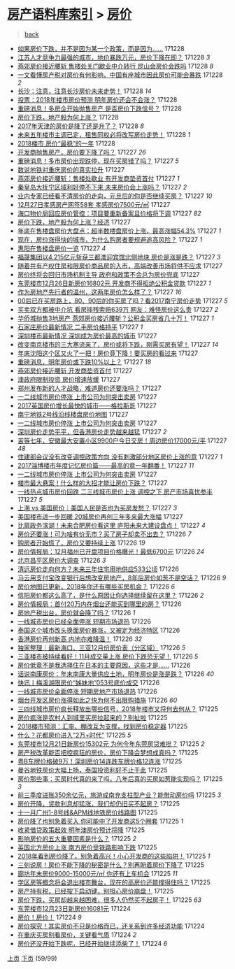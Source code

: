 [房产语料库索引](../../README.md)  > [房价](房价.md)
====
> [back](../README.md)

- [如果房价下跌，并不是因为某一个政策，而是因为……](http://jkwz.applinzi.com/ittc/7052085786231440400.html#%E5%A6%82%E6%9E%9C%E6%88%BF%E4%BB%B7%E4%B8%8B%E8%B7%8C%EF%BC%8C%E5%B9%B6%E4%B8%8D%E6%98%AF%E5%9B%A0%E4%B8%BA%E6%9F%90%E4%B8%80%E4%B8%AA%E6%94%BF%E7%AD%96%EF%BC%8C%E8%80%8C%E6%98%AF%E5%9B%A0%E4%B8%BA%E2%80%A6%E2%80%A6) 171228  
- [江苏人才竞争力最强的城市，地价暴跌万元，房价下降在即？](http://jkwz.applinzi.com/ittc/7052084973169804304.html#%E6%B1%9F%E8%8B%8F%E4%BA%BA%E6%89%8D%E7%AB%9E%E4%BA%89%E5%8A%9B%E6%9C%80%E5%BC%BA%E7%9A%84%E5%9F%8E%E5%B8%82%EF%BC%8C%E5%9C%B0%E4%BB%B7%E6%9A%B4%E8%B7%8C%E4%B8%87%E5%85%83%EF%BC%8C%E6%88%BF%E4%BB%B7%E4%B8%8B%E9%99%8D%E5%9C%A8%E5%8D%B3%EF%BC%9F) 171228 *3* 
- [燕郊房价接近腰斩 售楼处关门歇业中介转行 昆山会房价会跌吗](http://jkwz.applinzi.com/ittc/7052083874337653776.html#%E7%87%95%E9%83%8A%E6%88%BF%E4%BB%B7%E6%8E%A5%E8%BF%91%E8%85%B0%E6%96%A9+%E5%94%AE%E6%A5%BC%E5%A4%84%E5%85%B3%E9%97%A8%E6%AD%87%E4%B8%9A%E4%B8%AD%E4%BB%8B%E8%BD%AC%E8%A1%8C+%E6%98%86%E5%B1%B1%E4%BC%9A%E6%88%BF%E4%BB%B7%E4%BC%9A%E8%B7%8C%E5%90%97) 171228 *8* 
- [一文看懂房产税对房价有何影响，中国有座城市因此房价可能会暴跌](http://jkwz.applinzi.com/ittc/7052083776870417424.html#%E4%B8%80%E6%96%87%E7%9C%8B%E6%87%82%E6%88%BF%E4%BA%A7%E7%A8%8E%E5%AF%B9%E6%88%BF%E4%BB%B7%E6%9C%89%E4%BD%95%E5%BD%B1%E5%93%8D%EF%BC%8C%E4%B8%AD%E5%9B%BD%E6%9C%89%E5%BA%A7%E5%9F%8E%E5%B8%82%E5%9B%A0%E6%AD%A4%E6%88%BF%E4%BB%B7%E5%8F%AF%E8%83%BD%E4%BC%9A%E6%9A%B4%E8%B7%8C) 171228 *2* 
- [长沙：注意，注意长沙房价未来走势！](http://jkwz.applinzi.com/ittc/7052078659622405136.html#%E9%95%BF%E6%B2%99%EF%BC%9A%E6%B3%A8%E6%84%8F%EF%BC%8C%E6%B3%A8%E6%84%8F%E9%95%BF%E6%B2%99%E6%88%BF%E4%BB%B7%E6%9C%AA%E6%9D%A5%E8%B5%B0%E5%8A%BF%EF%BC%81) 171228 *14* 
- [投票：2018年楼市房价预测 明年房价还会不会涨？](http://jkwz.applinzi.com/ittc/7052077717044872208.html#%E6%8A%95%E7%A5%A8%EF%BC%9A2018%E5%B9%B4%E6%A5%BC%E5%B8%82%E6%88%BF%E4%BB%B7%E9%A2%84%E6%B5%8B+%E6%98%8E%E5%B9%B4%E6%88%BF%E4%BB%B7%E8%BF%98%E4%BC%9A%E4%B8%8D%E4%BC%9A%E6%B6%A8%EF%BC%9F) 171228  
- [重磅消息！多房企开始抛售房产 是否房价下跌信号？](http://jkwz.applinzi.com/ittc/7052068057394971665.html#%E9%87%8D%E7%A3%85%E6%B6%88%E6%81%AF%EF%BC%81%E5%A4%9A%E6%88%BF%E4%BC%81%E5%BC%80%E5%A7%8B%E6%8A%9B%E5%94%AE%E6%88%BF%E4%BA%A7+%E6%98%AF%E5%90%A6%E6%88%BF%E4%BB%B7%E4%B8%8B%E8%B7%8C%E4%BF%A1%E5%8F%B7%EF%BC%9F) 171228  
- [房价下跌，地产股为何上涨？](http://jkwz.applinzi.com/ittc/7052063182615479313.html#%E6%88%BF%E4%BB%B7%E4%B8%8B%E8%B7%8C%EF%BC%8C%E5%9C%B0%E4%BA%A7%E8%82%A1%E4%B8%BA%E4%BD%95%E4%B8%8A%E6%B6%A8%EF%BC%9F) 171228  
- [2017年天津的房价是降了还是升了？](http://jkwz.applinzi.com/ittc/7052047311230731280.html#2017%E5%B9%B4%E5%A4%A9%E6%B4%A5%E7%9A%84%E6%88%BF%E4%BB%B7%E6%98%AF%E9%99%8D%E4%BA%86%E8%BF%98%E6%98%AF%E5%8D%87%E4%BA%86%EF%BC%9F) 171228 *8* 
- [未来五年楼市主调已定，租售同权必将改写房价走势！](http://jkwz.applinzi.com/ittc/7052033782935192592.html#%E6%9C%AA%E6%9D%A5%E4%BA%94%E5%B9%B4%E6%A5%BC%E5%B8%82%E4%B8%BB%E8%B0%83%E5%B7%B2%E5%AE%9A%EF%BC%8C%E7%A7%9F%E5%94%AE%E5%90%8C%E6%9D%83%E5%BF%85%E5%B0%86%E6%94%B9%E5%86%99%E6%88%BF%E4%BB%B7%E8%B5%B0%E5%8A%BF%EF%BC%81) 171228 *1* 
- [2018楼市 房价“最稳”的一年](http://jkwz.applinzi.com/ittc/7052031864200496145.html#2018%E6%A5%BC%E5%B8%82+%E6%88%BF%E4%BB%B7%E2%80%9C%E6%9C%80%E7%A8%B3%E2%80%9D%E7%9A%84%E4%B8%80%E5%B9%B4) 171228  
- [开发商抛售房产，房价要下降了吗？](http://jkwz.applinzi.com/ittc/7051853239987733520.html#%E5%BC%80%E5%8F%91%E5%95%86%E6%8A%9B%E5%94%AE%E6%88%BF%E4%BA%A7%EF%BC%8C%E6%88%BF%E4%BB%B7%E8%A6%81%E4%B8%8B%E9%99%8D%E4%BA%86%E5%90%97%EF%BC%9F) 171227 *26* 
- [重磅消息！多市房价出现跌停，现在买房错了吗？](http://jkwz.applinzi.com/ittc/7051841484490277905.html#%E9%87%8D%E7%A3%85%E6%B6%88%E6%81%AF%EF%BC%81%E5%A4%9A%E5%B8%82%E6%88%BF%E4%BB%B7%E5%87%BA%E7%8E%B0%E8%B7%8C%E5%81%9C%EF%BC%8C%E7%8E%B0%E5%9C%A8%E4%B9%B0%E6%88%BF%E9%94%99%E4%BA%86%E5%90%97%EF%BC%9F) 171227 *5* 
- [数说地铁对重庆房价的真实拉升](http://jkwz.applinzi.com/ittc/7051823995593163793.html#%E6%95%B0%E8%AF%B4%E5%9C%B0%E9%93%81%E5%AF%B9%E9%87%8D%E5%BA%86%E6%88%BF%E4%BB%B7%E7%9A%84%E7%9C%9F%E5%AE%9E%E6%8B%89%E5%8D%87) 171227  
- [燕郊房价接近腰斩：售楼处歇业 有开发商垫资首付](http://jkwz.applinzi.com/ittc/7051823747185509393.html#%E7%87%95%E9%83%8A%E6%88%BF%E4%BB%B7%E6%8E%A5%E8%BF%91%E8%85%B0%E6%96%A9%EF%BC%9A%E5%94%AE%E6%A5%BC%E5%A4%84%E6%AD%87%E4%B8%9A+%E6%9C%89%E5%BC%80%E5%8F%91%E5%95%86%E5%9E%AB%E8%B5%84%E9%A6%96%E4%BB%98) 171227 *1* 
- [秦皇岛大抚宁区域利好停不下来 未来房价会上涨吗？](http://jkwz.applinzi.com/ittc/7051818117095752721.html#%E7%A7%A6%E7%9A%87%E5%B2%9B%E5%A4%A7%E6%8A%9A%E5%AE%81%E5%8C%BA%E5%9F%9F%E5%88%A9%E5%A5%BD%E5%81%9C%E4%B8%8D%E4%B8%8B%E6%9D%A5+%E6%9C%AA%E6%9D%A5%E6%88%BF%E4%BB%B7%E4%BC%9A%E4%B8%8A%E6%B6%A8%E5%90%97%EF%BC%9F) 171227 *2* 
- [业内专家已经看不清房价的走向，元旦后的你是否继续买房？](http://jkwz.applinzi.com/ittc/7051816670652269585.html#%E4%B8%9A%E5%86%85%E4%B8%93%E5%AE%B6%E5%B7%B2%E7%BB%8F%E7%9C%8B%E4%B8%8D%E6%B8%85%E6%88%BF%E4%BB%B7%E7%9A%84%E8%B5%B0%E5%90%91%EF%BC%8C%E5%85%83%E6%97%A6%E5%90%8E%E7%9A%84%E4%BD%A0%E6%98%AF%E5%90%A6%E7%BB%A7%E7%BB%AD%E4%B9%B0%E6%88%BF%EF%BC%9F) 171227 *10* 
- [12月27日孝感房产网签58套 孝感房价7500元/㎡](http://jkwz.applinzi.com/ittc/7051812600566776849.html#12%E6%9C%8827%E6%97%A5%E5%AD%9D%E6%84%9F%E6%88%BF%E4%BA%A7%E7%BD%91%E7%AD%BE58%E5%A5%97+%E5%AD%9D%E6%84%9F%E6%88%BF%E4%BB%B77500%E5%85%83%2F%E3%8E%A1) 171227  
- [海口物价局回应房价管控：项目要重新备案且价格将下调](http://jkwz.applinzi.com/ittc/7051806024007156752.html#%E6%B5%B7%E5%8F%A3%E7%89%A9%E4%BB%B7%E5%B1%80%E5%9B%9E%E5%BA%94%E6%88%BF%E4%BB%B7%E7%AE%A1%E6%8E%A7%EF%BC%9A%E9%A1%B9%E7%9B%AE%E8%A6%81%E9%87%8D%E6%96%B0%E5%A4%87%E6%A1%88%E4%B8%94%E4%BB%B7%E6%A0%BC%E5%B0%86%E4%B8%8B%E8%B0%83) 171227 *82* 
- [房价下跌，地产股为何上涨？经济](http://jkwz.applinzi.com/ittc/7051800010985833488.html#%E6%88%BF%E4%BB%B7%E4%B8%8B%E8%B7%8C%EF%BC%8C%E5%9C%B0%E4%BA%A7%E8%82%A1%E4%B8%BA%E4%BD%95%E4%B8%8A%E6%B6%A8%EF%BC%9F%E7%BB%8F%E6%B5%8E) 171227  
- [年底在售楼盘房价大盘点：超半数楼盘房价上涨，最高涨幅54.3%](http://jkwz.applinzi.com/ittc/7051795583554044944.html#%E5%B9%B4%E5%BA%95%E5%9C%A8%E5%94%AE%E6%A5%BC%E7%9B%98%E6%88%BF%E4%BB%B7%E5%A4%A7%E7%9B%98%E7%82%B9%EF%BC%9A%E8%B6%85%E5%8D%8A%E6%95%B0%E6%A5%BC%E7%9B%98%E6%88%BF%E4%BB%B7%E4%B8%8A%E6%B6%A8%EF%BC%8C%E6%9C%80%E9%AB%98%E6%B6%A8%E5%B9%8554.3%25) 171227 *1* 
- [现在，房价涨得快的城市，为什么购房者要规避追高风险？](http://jkwz.applinzi.com/ittc/7051791221310096401.html#%E7%8E%B0%E5%9C%A8%EF%BC%8C%E6%88%BF%E4%BB%B7%E6%B6%A8%E5%BE%97%E5%BF%AB%E7%9A%84%E5%9F%8E%E5%B8%82%EF%BC%8C%E4%B8%BA%E4%BB%80%E4%B9%88%E8%B4%AD%E6%88%BF%E8%80%85%E8%A6%81%E8%A7%84%E9%81%BF%E8%BF%BD%E9%AB%98%E9%A3%8E%E9%99%A9%EF%BC%9F) 171227 *1* 
- [惠阳在售楼盘房价一览](http://jkwz.applinzi.com/ittc/7051787048573207569.html#%E6%83%A0%E9%98%B3%E5%9C%A8%E5%94%AE%E6%A5%BC%E7%9B%98%E6%88%BF%E4%BB%B7%E4%B8%80%E8%A7%88) 171227 *4* 
- [福晟集团以4.215亿元斩获三都澳迎宾馆北侧地块 房价是涨是跌？](http://jkwz.applinzi.com/ittc/7051786788740269073.html#%E7%A6%8F%E6%99%9F%E9%9B%86%E5%9B%A2%E4%BB%A54.215%E4%BA%BF%E5%85%83%E6%96%A9%E8%8E%B7%E4%B8%89%E9%83%BD%E6%BE%B3%E8%BF%8E%E5%AE%BE%E9%A6%86%E5%8C%97%E4%BE%A7%E5%9C%B0%E5%9D%97+%E6%88%BF%E4%BB%B7%E6%98%AF%E6%B6%A8%E6%98%AF%E8%B7%8C%EF%BC%9F) 171227 *3* 
- [随着共有产权住房和限房价商品房的入市，高端改善市场将供不应求](http://jkwz.applinzi.com/ittc/7051782159147205648.html#%E9%9A%8F%E7%9D%80%E5%85%B1%E6%9C%89%E4%BA%A7%E6%9D%83%E4%BD%8F%E6%88%BF%E5%92%8C%E9%99%90%E6%88%BF%E4%BB%B7%E5%95%86%E5%93%81%E6%88%BF%E7%9A%84%E5%85%A5%E5%B8%82%EF%BC%8C%E9%AB%98%E7%AB%AF%E6%94%B9%E5%96%84%E5%B8%82%E5%9C%BA%E5%B0%86%E4%BE%9B%E4%B8%8D%E5%BA%94%E6%B1%82) 171227  
- [房价终将会回归市场机制主导 政府和政策不会总为房价兜底](http://jkwz.applinzi.com/ittc/7051774867530056720.html#%E6%88%BF%E4%BB%B7%E7%BB%88%E5%B0%86%E4%BC%9A%E5%9B%9E%E5%BD%92%E5%B8%82%E5%9C%BA%E6%9C%BA%E5%88%B6%E4%B8%BB%E5%AF%BC+%E6%94%BF%E5%BA%9C%E5%92%8C%E6%94%BF%E7%AD%96%E4%B8%8D%E4%BC%9A%E6%80%BB%E4%B8%BA%E6%88%BF%E4%BB%B7%E5%85%9C%E5%BA%95) 171227  
- [东莞楼市12月26日新房价16802元 开发商不得拒绝公积金贷款](http://jkwz.applinzi.com/ittc/7051768525222315024.html#%E4%B8%9C%E8%8E%9E%E6%A5%BC%E5%B8%8212%E6%9C%8826%E6%97%A5%E6%96%B0%E6%88%BF%E4%BB%B716802%E5%85%83+%E5%BC%80%E5%8F%91%E5%95%86%E4%B8%8D%E5%BE%97%E6%8B%92%E7%BB%9D%E5%85%AC%E7%A7%AF%E9%87%91%E8%B4%B7%E6%AC%BE) 171227 *1* 
- [作为房地产先行者的温州，这两年房价怎么样了？](http://jkwz.applinzi.com/ittc/7051765194278044688.html#%E4%BD%9C%E4%B8%BA%E6%88%BF%E5%9C%B0%E4%BA%A7%E5%85%88%E8%A1%8C%E8%80%85%E7%9A%84%E6%B8%A9%E5%B7%9E%EF%BC%8C%E8%BF%99%E4%B8%A4%E5%B9%B4%E6%88%BF%E4%BB%B7%E6%80%8E%E4%B9%88%E6%A0%B7%E4%BA%86%EF%BC%9F) 171227 *16* 
- [00后已在买房路上，80、90后的你买房了吗？看2017南宁房价走势](http://jkwz.applinzi.com/ittc/7051755566710391824.html#00%E5%90%8E%E5%B7%B2%E5%9C%A8%E4%B9%B0%E6%88%BF%E8%B7%AF%E4%B8%8A%EF%BC%8C80%E3%80%8190%E5%90%8E%E7%9A%84%E4%BD%A0%E4%B9%B0%E6%88%BF%E4%BA%86%E5%90%97%EF%BC%9F%E7%9C%8B2017%E5%8D%97%E5%AE%81%E6%88%BF%E4%BB%B7%E8%B5%B0%E5%8A%BF) 171227 *5* 
- [买卖双方都被中介坑 看房摔残索赔639万 网友：难怪房价这么贵](http://jkwz.applinzi.com/ittc/7051745690063995921.html#%E4%B9%B0%E5%8D%96%E5%8F%8C%E6%96%B9%E9%83%BD%E8%A2%AB%E4%B8%AD%E4%BB%8B%E5%9D%91+%E7%9C%8B%E6%88%BF%E6%91%94%E6%AE%8B%E7%B4%A2%E8%B5%94639%E4%B8%87+%E7%BD%91%E5%8F%8B%EF%BC%9A%E9%9A%BE%E6%80%AA%E6%88%BF%E4%BB%B7%E8%BF%99%E4%B9%88%E8%B4%B5) 171227 *2* 
- [华侨城抛售3地房产 燕郊房价接近腰斩？公积金买房省几十万！](http://jkwz.applinzi.com/ittc/7051740705863500817.html#%E5%8D%8E%E4%BE%A8%E5%9F%8E%E6%8A%9B%E5%94%AE3%E5%9C%B0%E6%88%BF%E4%BA%A7+%E7%87%95%E9%83%8A%E6%88%BF%E4%BB%B7%E6%8E%A5%E8%BF%91%E8%85%B0%E6%96%A9%EF%BC%9F%E5%85%AC%E7%A7%AF%E9%87%91%E4%B9%B0%E6%88%BF%E7%9C%81%E5%87%A0%E5%8D%81%E4%B8%87%EF%BC%81) 171227 *1* 
- [石家庄房价最新情况 二手房价格持平](http://jkwz.applinzi.com/ittc/7051725572546233361.html#%E7%9F%B3%E5%AE%B6%E5%BA%84%E6%88%BF%E4%BB%B7%E6%9C%80%E6%96%B0%E6%83%85%E5%86%B5+%E4%BA%8C%E6%89%8B%E6%88%BF%E4%BB%B7%E6%A0%BC%E6%8C%81%E5%B9%B3) 171227 *1* 
- [深圳楼市最新情况 深圳成为房价最高的城市](http://jkwz.applinzi.com/ittc/7051725571908699152.html#%E6%B7%B1%E5%9C%B3%E6%A5%BC%E5%B8%82%E6%9C%80%E6%96%B0%E6%83%85%E5%86%B5+%E6%B7%B1%E5%9C%B3%E6%88%90%E4%B8%BA%E6%88%BF%E4%BB%B7%E6%9C%80%E9%AB%98%E7%9A%84%E5%9F%8E%E5%B8%82) 171227  
- [改变南京楼市的三大寒流来了，房价或将下跌，刚需买房有望！](http://jkwz.applinzi.com/ittc/7051722952884618256.html#%E6%94%B9%E5%8F%98%E5%8D%97%E4%BA%AC%E6%A5%BC%E5%B8%82%E7%9A%84%E4%B8%89%E5%A4%A7%E5%AF%92%E6%B5%81%E6%9D%A5%E4%BA%86%EF%BC%8C%E6%88%BF%E4%BB%B7%E6%88%96%E5%B0%86%E4%B8%8B%E8%B7%8C%EF%BC%8C%E5%88%9A%E9%9C%80%E4%B9%B0%E6%88%BF%E6%9C%89%E6%9C%9B%EF%BC%81) 171227 *14* 
- [年底沈阳这个区又火了一把！房价竟下降！要买房的看过来](http://jkwz.applinzi.com/ittc/7051720911885960209.html#%E5%B9%B4%E5%BA%95%E6%B2%88%E9%98%B3%E8%BF%99%E4%B8%AA%E5%8C%BA%E5%8F%88%E7%81%AB%E4%BA%86%E4%B8%80%E6%8A%8A%EF%BC%81%E6%88%BF%E4%BB%B7%E7%AB%9F%E4%B8%8B%E9%99%8D%EF%BC%81%E8%A6%81%E4%B9%B0%E6%88%BF%E7%9A%84%E7%9C%8B%E8%BF%87%E6%9D%A5) 171227  
- [重磅消息，明年房价或下跌10%以上？](http://jkwz.applinzi.com/ittc/7051717716648395793.html#%E9%87%8D%E7%A3%85%E6%B6%88%E6%81%AF%EF%BC%8C%E6%98%8E%E5%B9%B4%E6%88%BF%E4%BB%B7%E6%88%96%E4%B8%8B%E8%B7%8C10%25%E4%BB%A5%E4%B8%8A%EF%BC%9F) 171227 *18* 
- [燕郊房价接近腰斩 开发商垫资首付](http://jkwz.applinzi.com/ittc/7051704054273541136.html#%E7%87%95%E9%83%8A%E6%88%BF%E4%BB%B7%E6%8E%A5%E8%BF%91%E8%85%B0%E6%96%A9+%E5%BC%80%E5%8F%91%E5%95%86%E5%9E%AB%E8%B5%84%E9%A6%96%E4%BB%98) 171227  
- [澳政府限制投资 房价增速放缓](http://jkwz.applinzi.com/ittc/7051695716185932816.html#%E6%BE%B3%E6%94%BF%E5%BA%9C%E9%99%90%E5%88%B6%E6%8A%95%E8%B5%84+%E6%88%BF%E4%BB%B7%E5%A2%9E%E9%80%9F%E6%94%BE%E7%BC%93) 171227  
- [郑州发布新的人才战略，难道房价还要涨吗？](http://jkwz.applinzi.com/ittc/7051691357926589456.html#%E9%83%91%E5%B7%9E%E5%8F%91%E5%B8%83%E6%96%B0%E7%9A%84%E4%BA%BA%E6%89%8D%E6%88%98%E7%95%A5%EF%BC%8C%E9%9A%BE%E9%81%93%E6%88%BF%E4%BB%B7%E8%BF%98%E8%A6%81%E6%B6%A8%E5%90%97%EF%BC%9F) 171227  
- [一二线城市房价停涨 上市公司为何突击卖房](http://jkwz.applinzi.com/ittc/7051694287819899920.html#%E4%B8%80%E4%BA%8C%E7%BA%BF%E5%9F%8E%E5%B8%82%E6%88%BF%E4%BB%B7%E5%81%9C%E6%B6%A8+%E4%B8%8A%E5%B8%82%E5%85%AC%E5%8F%B8%E4%B8%BA%E4%BD%95%E7%AA%81%E5%87%BB%E5%8D%96%E6%88%BF) 171227  
- [2017英国房价增长最快的城市——格拉斯哥](http://jkwz.applinzi.com/ittc/7049849954137277457.html#2017%E8%8B%B1%E5%9B%BD%E6%88%BF%E4%BB%B7%E5%A2%9E%E9%95%BF%E6%9C%80%E5%BF%AB%E7%9A%84%E5%9F%8E%E5%B8%82%E2%80%94%E2%80%94%E6%A0%BC%E6%8B%89%E6%96%AF%E5%93%A5) 171227  
- [南宁地铁2号线沿线楼盘房价地图](http://jkwz.applinzi.com/ittc/7051688538444137489.html#%E5%8D%97%E5%AE%81%E5%9C%B0%E9%93%812%E5%8F%B7%E7%BA%BF%E6%B2%BF%E7%BA%BF%E6%A5%BC%E7%9B%98%E6%88%BF%E4%BB%B7%E5%9C%B0%E5%9B%BE) 171227  
- [一二线城市房价停涨 上市公司为何突击卖房](http://jkwz.applinzi.com/ittc/7051687100884206608.html#%E4%B8%80%E4%BA%8C%E7%BA%BF%E5%9F%8E%E5%B8%82%E6%88%BF%E4%BB%B7%E5%81%9C%E6%B6%A8+%E4%B8%8A%E5%B8%82%E5%85%AC%E5%8F%B8%E4%B8%BA%E4%BD%95%E7%AA%81%E5%87%BB%E5%8D%96%E6%88%BF) 171227  
- [深圳房价走势平平，但香港房价走势越来越猛](http://jkwz.applinzi.com/ittc/7051683777464501265.html#%E6%B7%B1%E5%9C%B3%E6%88%BF%E4%BB%B7%E8%B5%B0%E5%8A%BF%E5%B9%B3%E5%B9%B3%EF%BC%8C%E4%BD%86%E9%A6%99%E6%B8%AF%E6%88%BF%E4%BB%B7%E8%B5%B0%E5%8A%BF%E8%B6%8A%E6%9D%A5%E8%B6%8A%E7%8C%9B) 171227 *2* 
- [苦等七年，安徽最大安置小区9900户今日交房！周边房价17000元/平](http://jkwz.applinzi.com/ittc/7051679584615924752.html#%E8%8B%A6%E7%AD%89%E4%B8%83%E5%B9%B4%EF%BC%8C%E5%AE%89%E5%BE%BD%E6%9C%80%E5%A4%A7%E5%AE%89%E7%BD%AE%E5%B0%8F%E5%8C%BA9900%E6%88%B7%E4%BB%8A%E6%97%A5%E4%BA%A4%E6%88%BF%EF%BC%81%E5%91%A8%E8%BE%B9%E6%88%BF%E4%BB%B717000%E5%85%83%2F%E5%B9%B3) 171227 *48* 
- [住建部会议没有改变调控政策方向 没有刺激部分地区房价上涨的意](http://jkwz.applinzi.com/ittc/7051677379880027152.html#%E4%BD%8F%E5%BB%BA%E9%83%A8%E4%BC%9A%E8%AE%AE%E6%B2%A1%E6%9C%89%E6%94%B9%E5%8F%98%E8%B0%83%E6%8E%A7%E6%94%BF%E7%AD%96%E6%96%B9%E5%90%91+%E6%B2%A1%E6%9C%89%E5%88%BA%E6%BF%80%E9%83%A8%E5%88%86%E5%9C%B0%E5%8C%BA%E6%88%BF%E4%BB%B7%E4%B8%8A%E6%B6%A8%E7%9A%84%E6%84%8F) 171227 *1* 
- [2017淄博楼市年度记忆房价篇——最高的竟一年翻番！](http://jkwz.applinzi.com/ittc/7051431326643651600.html#2017%E6%B7%84%E5%8D%9A%E6%A5%BC%E5%B8%82%E5%B9%B4%E5%BA%A6%E8%AE%B0%E5%BF%86%E6%88%BF%E4%BB%B7%E7%AF%87%E2%80%94%E2%80%94%E6%9C%80%E9%AB%98%E7%9A%84%E7%AB%9F%E4%B8%80%E5%B9%B4%E7%BF%BB%E7%95%AA%EF%BC%81) 171227 *11* 
- [一二线城市房价停涨 上市公司为何突击卖房](http://jkwz.applinzi.com/ittc/7051664157072426000.html#%E4%B8%80%E4%BA%8C%E7%BA%BF%E5%9F%8E%E5%B8%82%E6%88%BF%E4%BB%B7%E5%81%9C%E6%B6%A8+%E4%B8%8A%E5%B8%82%E5%85%AC%E5%8F%B8%E4%B8%BA%E4%BD%95%E7%AA%81%E5%87%BB%E5%8D%96%E6%88%BF) 171227  
- [楼市最大悬案！什么样的大招才能让房价下跌？](http://jkwz.applinzi.com/ittc/7051657618488034321.html#%E6%A5%BC%E5%B8%82%E6%9C%80%E5%A4%A7%E6%82%AC%E6%A1%88%EF%BC%81%E4%BB%80%E4%B9%88%E6%A0%B7%E7%9A%84%E5%A4%A7%E6%8B%9B%E6%89%8D%E8%83%BD%E8%AE%A9%E6%88%BF%E4%BB%B7%E4%B8%8B%E8%B7%8C%EF%BC%9F) 171227  
- [一线热点城市房价回跌 二三线城市房价上涨 调控之下 房产市场喜忧参半](http://jkwz.applinzi.com/ittc/7051569790861181969.html#%E4%B8%80%E7%BA%BF%E7%83%AD%E7%82%B9%E5%9F%8E%E5%B8%82%E6%88%BF%E4%BB%B7%E5%9B%9E%E8%B7%8C+%E4%BA%8C%E4%B8%89%E7%BA%BF%E5%9F%8E%E5%B8%82%E6%88%BF%E4%BB%B7%E4%B8%8A%E6%B6%A8+%E8%B0%83%E6%8E%A7%E4%B9%8B%E4%B8%8B+%E6%88%BF%E4%BA%A7%E5%B8%82%E5%9C%BA%E5%96%9C%E5%BF%A7%E5%8F%82%E5%8D%8A) 171227 *5* 
- [上海 vs 美国房价｜美国人民是否也为买房发愁？](http://jkwz.applinzi.com/ittc/7051569615333753873.html#%E4%B8%8A%E6%B5%B7+vs+%E7%BE%8E%E5%9B%BD%E6%88%BF%E4%BB%B7%EF%BD%9C%E7%BE%8E%E5%9B%BD%E4%BA%BA%E6%B0%91%E6%98%AF%E5%90%A6%E4%B9%9F%E4%B8%BA%E4%B9%B0%E6%88%BF%E5%8F%91%E6%84%81%EF%BC%9F) 171227 *3* 
- [美国楼市进一步回暖 20城房价再创三年多来最大涨幅](http://jkwz.applinzi.com/ittc/7051547856240903184.html#%E7%BE%8E%E5%9B%BD%E6%A5%BC%E5%B8%82%E8%BF%9B%E4%B8%80%E6%AD%A5%E5%9B%9E%E6%9A%96+20%E5%9F%8E%E6%88%BF%E4%BB%B7%E5%86%8D%E5%88%9B%E4%B8%89%E5%B9%B4%E5%A4%9A%E6%9D%A5%E6%9C%80%E5%A4%A7%E6%B6%A8%E5%B9%85) 171227  
- [比肩政务滨湖！未来合肥房价看这里 庐阳未来大建设盘点！](http://jkwz.applinzi.com/ittc/7051539172643308561.html#%E6%AF%94%E8%82%A9%E6%94%BF%E5%8A%A1%E6%BB%A8%E6%B9%96%EF%BC%81%E6%9C%AA%E6%9D%A5%E5%90%88%E8%82%A5%E6%88%BF%E4%BB%B7%E7%9C%8B%E8%BF%99%E9%87%8C+%E5%BA%90%E9%98%B3%E6%9C%AA%E6%9D%A5%E5%A4%A7%E5%BB%BA%E8%AE%BE%E7%9B%98%E7%82%B9%EF%BC%81) 171227 *4* 
- [房价还要涨！可为啥有价无市？买了房子却卖不出去？](http://jkwz.applinzi.com/ittc/7051515885963969553.html#%E6%88%BF%E4%BB%B7%E8%BF%98%E8%A6%81%E6%B6%A8%EF%BC%81%E5%8F%AF%E4%B8%BA%E5%95%A5%E6%9C%89%E4%BB%B7%E6%97%A0%E5%B8%82%EF%BC%9F%E4%B9%B0%E4%BA%86%E6%88%BF%E5%AD%90%E5%8D%B4%E5%8D%96%E4%B8%8D%E5%87%BA%E5%8E%BB%EF%BC%9F) 171226 *7* 
- [购房者开始慌了，房价又要持续上涨](http://jkwz.applinzi.com/ittc/7051487541696398353.html#%E8%B4%AD%E6%88%BF%E8%80%85%E5%BC%80%E5%A7%8B%E6%85%8C%E4%BA%86%EF%BC%8C%E6%88%BF%E4%BB%B7%E5%8F%88%E8%A6%81%E6%8C%81%E7%BB%AD%E4%B8%8A%E6%B6%A8) 171226 *19* 
- [房价情报局：12月福州已开盘项目价格曝光！最低6700元](http://jkwz.applinzi.com/ittc/7051476626754241553.html#%E6%88%BF%E4%BB%B7%E6%83%85%E6%8A%A5%E5%B1%80%EF%BC%9A12%E6%9C%88%E7%A6%8F%E5%B7%9E%E5%B7%B2%E5%BC%80%E7%9B%98%E9%A1%B9%E7%9B%AE%E4%BB%B7%E6%A0%BC%E6%9B%9D%E5%85%89%EF%BC%81%E6%9C%80%E4%BD%8E6700%E5%85%83) 171226 *24* 
- [北京昌平区房价大调查](http://jkwz.applinzi.com/ittc/7051472347498808337.html#%E5%8C%97%E4%BA%AC%E6%98%8C%E5%B9%B3%E5%8C%BA%E6%88%BF%E4%BB%B7%E5%A4%A7%E8%B0%83%E6%9F%A5) 171226 *3* 
- [清远房价走向何方？未来三年住宅用地供应533公顷](http://jkwz.applinzi.com/ittc/7051466431248466961.html#%E6%B8%85%E8%BF%9C%E6%88%BF%E4%BB%B7%E8%B5%B0%E5%90%91%E4%BD%95%E6%96%B9%EF%BC%9F%E6%9C%AA%E6%9D%A5%E4%B8%89%E5%B9%B4%E4%BD%8F%E5%AE%85%E7%94%A8%E5%9C%B0%E4%BE%9B%E5%BA%94533%E5%85%AC%E9%A1%B7) 171226  
- [马云用支付宝改变银行后想改变房地产，8年后房价如葱不是空话？](http://jkwz.applinzi.com/ittc/7051450575927903249.html#%E9%A9%AC%E4%BA%91%E7%94%A8%E6%94%AF%E4%BB%98%E5%AE%9D%E6%94%B9%E5%8F%98%E9%93%B6%E8%A1%8C%E5%90%8E%E6%83%B3%E6%94%B9%E5%8F%98%E6%88%BF%E5%9C%B0%E4%BA%A7%EF%BC%8C8%E5%B9%B4%E5%90%8E%E6%88%BF%E4%BB%B7%E5%A6%82%E8%91%B1%E4%B8%8D%E6%98%AF%E7%A9%BA%E8%AF%9D%EF%BC%9F) 171226 *9* 
- [房价地图已更新，2018年你还有哪些买房机会？](http://jkwz.applinzi.com/ittc/7051441742287471633.html#%E6%88%BF%E4%BB%B7%E5%9C%B0%E5%9B%BE%E5%B7%B2%E6%9B%B4%E6%96%B0%EF%BC%8C2018%E5%B9%B4%E4%BD%A0%E8%BF%98%E6%9C%89%E5%93%AA%E4%BA%9B%E4%B9%B0%E6%88%BF%E6%9C%BA%E4%BC%9A%EF%BC%9F) 171226 *6* 
- [信阳房价都这么高了，是什么原因让你选择继续留在这里？](http://jkwz.applinzi.com/ittc/7051423689252275216.html#%E4%BF%A1%E9%98%B3%E6%88%BF%E4%BB%B7%E9%83%BD%E8%BF%99%E4%B9%88%E9%AB%98%E4%BA%86%EF%BC%8C%E6%98%AF%E4%BB%80%E4%B9%88%E5%8E%9F%E5%9B%A0%E8%AE%A9%E4%BD%A0%E9%80%89%E6%8B%A9%E7%BB%A7%E7%BB%AD%E7%95%99%E5%9C%A8%E8%BF%99%E9%87%8C%EF%BC%9F) 171226 *2* 
- [房价情报局：首付20万内在烟台还能买到哪里的房？](http://jkwz.applinzi.com/ittc/7051414521841730576.html#%E6%88%BF%E4%BB%B7%E6%83%85%E6%8A%A5%E5%B1%80%EF%BC%9A%E9%A6%96%E4%BB%9820%E4%B8%87%E5%86%85%E5%9C%A8%E7%83%9F%E5%8F%B0%E8%BF%98%E8%83%BD%E4%B9%B0%E5%88%B0%E5%93%AA%E9%87%8C%E7%9A%84%E6%88%BF%EF%BC%9F) 171226  
- [房地产税出台，房价就会降了吗？](http://jkwz.applinzi.com/ittc/7051405154413184017.html#%E6%88%BF%E5%9C%B0%E4%BA%A7%E7%A8%8E%E5%87%BA%E5%8F%B0%EF%BC%8C%E6%88%BF%E4%BB%B7%E5%B0%B1%E4%BC%9A%E9%99%8D%E4%BA%86%E5%90%97%EF%BC%9F) 171226 *1* 
- [一线城市房价已经全面停涨 短期市场退热](http://jkwz.applinzi.com/ittc/7051356071816332305.html#%E4%B8%80%E7%BA%BF%E5%9F%8E%E5%B8%82%E6%88%BF%E4%BB%B7%E5%B7%B2%E7%BB%8F%E5%85%A8%E9%9D%A2%E5%81%9C%E6%B6%A8+%E7%9F%AD%E6%9C%9F%E5%B8%82%E5%9C%BA%E9%80%80%E7%83%AD) 171226  
- [泰国这个城市改头换面房价暴涨，又被定为经济特区](http://jkwz.applinzi.com/ittc/7051350723801908240.html#%E6%B3%B0%E5%9B%BD%E8%BF%99%E4%B8%AA%E5%9F%8E%E5%B8%82%E6%94%B9%E5%A4%B4%E6%8D%A2%E9%9D%A2%E6%88%BF%E4%BB%B7%E6%9A%B4%E6%B6%A8%EF%BC%8C%E5%8F%88%E8%A2%AB%E5%AE%9A%E4%B8%BA%E7%BB%8F%E6%B5%8E%E7%89%B9%E5%8C%BA) 171226  
- [香港房价再创新高 内地亦难降温！](http://jkwz.applinzi.com/ittc/7051343374332724240.html#%E9%A6%99%E6%B8%AF%E6%88%BF%E4%BB%B7%E5%86%8D%E5%88%9B%E6%96%B0%E9%AB%98+%E5%86%85%E5%9C%B0%E4%BA%A6%E9%9A%BE%E9%99%8D%E6%B8%A9%EF%BC%81) 171226 *32* 
- [独家整理｜最新海口、三亚12月份房价表（分区域）](http://jkwz.applinzi.com/ittc/7051342359235658768.html#%E7%8B%AC%E5%AE%B6%E6%95%B4%E7%90%86%EF%BD%9C%E6%9C%80%E6%96%B0%E6%B5%B7%E5%8F%A3%E3%80%81%E4%B8%89%E4%BA%9A12%E6%9C%88%E4%BB%BD%E6%88%BF%E4%BB%B7%E8%A1%A8%EF%BC%88%E5%88%86%E5%8C%BA%E5%9F%9F%EF%BC%89) 171226 *5* 
- [三亚楼市被持续看好！11月成交量上涨 房价下跌恐无望！](http://jkwz.applinzi.com/ittc/7051340982870606864.html#%E4%B8%89%E4%BA%9A%E6%A5%BC%E5%B8%82%E8%A2%AB%E6%8C%81%E7%BB%AD%E7%9C%8B%E5%A5%BD%EF%BC%8111%E6%9C%88%E6%88%90%E4%BA%A4%E9%87%8F%E4%B8%8A%E6%B6%A8+%E6%88%BF%E4%BB%B7%E4%B8%8B%E8%B7%8C%E6%81%90%E6%97%A0%E6%9C%9B%EF%BC%81) 171226 *5* 
- [房价低竟不是我选择住在日本的主要原因，这些才是……](http://jkwz.applinzi.com/ittc/7051330117391877137.html#%E6%88%BF%E4%BB%B7%E4%BD%8E%E7%AB%9F%E4%B8%8D%E6%98%AF%E6%88%91%E9%80%89%E6%8B%A9%E4%BD%8F%E5%9C%A8%E6%97%A5%E6%9C%AC%E7%9A%84%E4%B8%BB%E8%A6%81%E5%8E%9F%E5%9B%A0%EF%BC%8C%E8%BF%99%E4%BA%9B%E6%89%8D%E6%98%AF%E2%80%A6%E2%80%A6) 171226  
- [话说南康房价：年末南康大量供应土地，明年房价是涨是跌？](http://jkwz.applinzi.com/ittc/7051329381266359312.html#%E8%AF%9D%E8%AF%B4%E5%8D%97%E5%BA%B7%E6%88%BF%E4%BB%B7%EF%BC%9A%E5%B9%B4%E6%9C%AB%E5%8D%97%E5%BA%B7%E5%A4%A7%E9%87%8F%E4%BE%9B%E5%BA%94%E5%9C%9F%E5%9C%B0%EF%BC%8C%E6%98%8E%E5%B9%B4%E6%88%BF%E4%BB%B7%E6%98%AF%E6%B6%A8%E6%98%AF%E8%B7%8C%EF%BC%9F) 171226 *40* 
- [快讯丨梅溪湖限房价“姊妹地”053号底价成交](http://jkwz.applinzi.com/ittc/7051322282847241232.html#%E5%BF%AB%E8%AE%AF%E4%B8%A8%E6%A2%85%E6%BA%AA%E6%B9%96%E9%99%90%E6%88%BF%E4%BB%B7%E2%80%9C%E5%A7%8A%E5%A6%B9%E5%9C%B0%E2%80%9D053%E5%8F%B7%E5%BA%95%E4%BB%B7%E6%88%90%E4%BA%A4) 171226  
- [一线城市房价全面停涨 短期房地产市场退热](http://jkwz.applinzi.com/ittc/7051314709720990736.html#%E4%B8%80%E7%BA%BF%E5%9F%8E%E5%B8%82%E6%88%BF%E4%BB%B7%E5%85%A8%E9%9D%A2%E5%81%9C%E6%B6%A8+%E7%9F%AD%E6%9C%9F%E6%88%BF%E5%9C%B0%E4%BA%A7%E5%B8%82%E5%9C%BA%E9%80%80%E7%83%AD) 171226  
- [烟台开发区房价涨得如此之快为何不出限购措施](http://jkwz.applinzi.com/ittc/7051313441875166225.html#%E7%83%9F%E5%8F%B0%E5%BC%80%E5%8F%91%E5%8C%BA%E6%88%BF%E4%BB%B7%E6%B6%A8%E5%BE%97%E5%A6%82%E6%AD%A4%E4%B9%8B%E5%BF%AB%E4%B8%BA%E4%BD%95%E4%B8%8D%E5%87%BA%E9%99%90%E8%B4%AD%E6%8E%AA%E6%96%BD) 171226 *60* 
- [三四线城市房价疯长释放出哪些信号，2018年楼市又将何去何从？](http://jkwz.applinzi.com/ittc/7051123553456358417.html#%E4%B8%89%E5%9B%9B%E7%BA%BF%E5%9F%8E%E5%B8%82%E6%88%BF%E4%BB%B7%E7%96%AF%E9%95%BF%E9%87%8A%E6%94%BE%E5%87%BA%E5%93%AA%E4%BA%9B%E4%BF%A1%E5%8F%B7%EF%BC%8C2018%E5%B9%B4%E6%A5%BC%E5%B8%82%E5%8F%88%E5%B0%86%E4%BD%95%E5%8E%BB%E4%BD%95%E4%BB%8E%EF%BC%9F) 171225  
- [房价疯涨是农村人到城里买房拉起来的？别扯啦](http://jkwz.applinzi.com/ittc/7051101312899351569.html#%E6%88%BF%E4%BB%B7%E7%96%AF%E6%B6%A8%E6%98%AF%E5%86%9C%E6%9D%91%E4%BA%BA%E5%88%B0%E5%9F%8E%E9%87%8C%E4%B9%B0%E6%88%BF%E6%8B%89%E8%B5%B7%E6%9D%A5%E7%9A%84%EF%BC%9F%E5%88%AB%E6%89%AF%E5%95%A6) 171225  
- [2018楼市预测：汇率、棚改互为支撑，找到房价稳定器](http://jkwz.applinzi.com/ittc/7051083360959464464.html#2018%E6%A5%BC%E5%B8%82%E9%A2%84%E6%B5%8B%EF%BC%9A%E6%B1%87%E7%8E%87%E3%80%81%E6%A3%9A%E6%94%B9%E4%BA%92%E4%B8%BA%E6%94%AF%E6%92%91%EF%BC%8C%E6%89%BE%E5%88%B0%E6%88%BF%E4%BB%B7%E7%A8%B3%E5%AE%9A%E5%99%A8) 171225  
- [什么？花都房价进入“2万+时代”](http://jkwz.applinzi.com/ittc/7051076349274358801.html#%E4%BB%80%E4%B9%88%EF%BC%9F%E8%8A%B1%E9%83%BD%E6%88%BF%E4%BB%B7%E8%BF%9B%E5%85%A5%E2%80%9C2%E4%B8%87%2B%E6%97%B6%E4%BB%A3%E2%80%9D) 171225 *5* 
- [东莞楼市12月21日新房价15302元 为何今年东莞房贷难批？](http://jkwz.applinzi.com/ittc/7051067217448272913.html#%E4%B8%9C%E8%8E%9E%E6%A5%BC%E5%B8%8212%E6%9C%8821%E6%97%A5%E6%96%B0%E6%88%BF%E4%BB%B715302%E5%85%83+%E4%B8%BA%E4%BD%95%E4%BB%8A%E5%B9%B4%E4%B8%9C%E8%8E%9E%E6%88%BF%E8%B4%B7%E9%9A%BE%E6%89%B9%EF%BC%9F) 171225 *2* 
- [房产税改革能否把控疯狂的房价，房价下降会梦想成真吗？](http://jkwz.applinzi.com/ittc/7051063846951715857.html#%E6%88%BF%E4%BA%A7%E7%A8%8E%E6%94%B9%E9%9D%A9%E8%83%BD%E5%90%A6%E6%8A%8A%E6%8E%A7%E7%96%AF%E7%8B%82%E7%9A%84%E6%88%BF%E4%BB%B7%EF%BC%8C%E6%88%BF%E4%BB%B7%E4%B8%8B%E9%99%8D%E4%BC%9A%E6%A2%A6%E6%83%B3%E6%88%90%E7%9C%9F%E5%90%97%EF%BC%9F) 171225  
- [粤B车牌价格破9万！深圳房价14连跌车牌价格12连涨](http://jkwz.applinzi.com/ittc/7051061448078263312.html#%E7%B2%A4B%E8%BD%A6%E7%89%8C%E4%BB%B7%E6%A0%BC%E7%A0%B49%E4%B8%87%EF%BC%81%E6%B7%B1%E5%9C%B3%E6%88%BF%E4%BB%B714%E8%BF%9E%E8%B7%8C%E8%BD%A6%E7%89%8C%E4%BB%B7%E6%A0%BC12%E8%BF%9E%E6%B6%A8) 171225  
- [曼谷地铁房价大幅上扬，泰国投资利好不止于此](http://jkwz.applinzi.com/ittc/7051058166425453584.html#%E6%9B%BC%E8%B0%B7%E5%9C%B0%E9%93%81%E6%88%BF%E4%BB%B7%E5%A4%A7%E5%B9%85%E4%B8%8A%E6%89%AC%EF%BC%8C%E6%B3%B0%E5%9B%BD%E6%8A%95%E8%B5%84%E5%88%A9%E5%A5%BD%E4%B8%8D%E6%AD%A2%E4%BA%8E%E6%AD%A4) 171225  
- [房价那些事：买房时代真的来了吗，八年后真的买房如葱能实现吗？](http://jkwz.applinzi.com/ittc/7049850394035880977.html#%E6%88%BF%E4%BB%B7%E9%82%A3%E4%BA%9B%E4%BA%8B%EF%BC%9A%E4%B9%B0%E6%88%BF%E6%97%B6%E4%BB%A3%E7%9C%9F%E7%9A%84%E6%9D%A5%E4%BA%86%E5%90%97%EF%BC%8C%E5%85%AB%E5%B9%B4%E5%90%8E%E7%9C%9F%E7%9A%84%E4%B9%B0%E6%88%BF%E5%A6%82%E8%91%B1%E8%83%BD%E5%AE%9E%E7%8E%B0%E5%90%97%EF%BC%9F) 171225 *3* 
- [前三季度进账350余亿元，旅游成南充支柱型产业？能带动房价吗](http://jkwz.applinzi.com/ittc/7051052757258077201.html#%E5%89%8D%E4%B8%89%E5%AD%A3%E5%BA%A6%E8%BF%9B%E8%B4%A6350%E4%BD%99%E4%BA%BF%E5%85%83%EF%BC%8C%E6%97%85%E6%B8%B8%E6%88%90%E5%8D%97%E5%85%85%E6%94%AF%E6%9F%B1%E5%9E%8B%E4%BA%A7%E4%B8%9A%EF%BC%9F%E8%83%BD%E5%B8%A6%E5%8A%A8%E6%88%BF%E4%BB%B7%E5%90%97) 171225 *3* 
- [房价开降，贷款利息却猛涨，我们却仍旧买不起房？](http://jkwz.applinzi.com/ittc/7051044953185059857.html#%E6%88%BF%E4%BB%B7%E5%BC%80%E9%99%8D%EF%BC%8C%E8%B4%B7%E6%AC%BE%E5%88%A9%E6%81%AF%E5%8D%B4%E7%8C%9B%E6%B6%A8%EF%BC%8C%E6%88%91%E4%BB%AC%E5%8D%B4%E4%BB%8D%E6%97%A7%E4%B9%B0%E4%B8%8D%E8%B5%B7%E6%88%BF%EF%BC%9F) 171225  
- [十一月广州1-8号线&amp;APM线地铁房价线路图](http://jkwz.applinzi.com/ittc/7051030952954823696.html#%E5%8D%81%E4%B8%80%E6%9C%88%E5%B9%BF%E5%B7%9E1-8%E5%8F%B7%E7%BA%BF%26amp%3BAPM%E7%BA%BF%E5%9C%B0%E9%93%81%E6%88%BF%E4%BB%B7%E7%BA%BF%E8%B7%AF%E5%9B%BE) 171225  
- [房价降了也别急着买入 你可能中了开发商这5个圈套](http://jkwz.applinzi.com/ittc/7051030785253966865.html#%E6%88%BF%E4%BB%B7%E9%99%8D%E4%BA%86%E4%B9%9F%E5%88%AB%E6%80%A5%E7%9D%80%E4%B9%B0%E5%85%A5+%E4%BD%A0%E5%8F%AF%E8%83%BD%E4%B8%AD%E4%BA%86%E5%BC%80%E5%8F%91%E5%95%86%E8%BF%995%E4%B8%AA%E5%9C%88%E5%A5%97) 171225 *1* 
- [收紧借贷政策起效 明年澳房价预计将降](http://jkwz.applinzi.com/ittc/7051020305017865233.html#%E6%94%B6%E7%B4%A7%E5%80%9F%E8%B4%B7%E6%94%BF%E7%AD%96%E8%B5%B7%E6%95%88+%E6%98%8E%E5%B9%B4%E6%BE%B3%E6%88%BF%E4%BB%B7%E9%A2%84%E8%AE%A1%E5%B0%86%E9%99%8D) 171225  
- [影响房价的五大重要因素是什么？](http://jkwz.applinzi.com/ittc/7051018968691639312.html#%E5%BD%B1%E5%93%8D%E6%88%BF%E4%BB%B7%E7%9A%84%E4%BA%94%E5%A4%A7%E9%87%8D%E8%A6%81%E5%9B%A0%E7%B4%A0%E6%98%AF%E4%BB%80%E4%B9%88%EF%BC%9F) 171225 *2* 
- [英国北方房价上涨 南方房价受铁路影响下跌](http://jkwz.applinzi.com/ittc/7051012344010769424.html#%E8%8B%B1%E5%9B%BD%E5%8C%97%E6%96%B9%E6%88%BF%E4%BB%B7%E4%B8%8A%E6%B6%A8+%E5%8D%97%E6%96%B9%E6%88%BF%E4%BB%B7%E5%8F%97%E9%93%81%E8%B7%AF%E5%BD%B1%E5%93%8D%E4%B8%8B%E8%B7%8C) 171225  
- [2018年看到房价降了，别急着高兴！小心开发商的这些陷阱！](http://jkwz.applinzi.com/ittc/7050994120821048336.html#2018%E5%B9%B4%E7%9C%8B%E5%88%B0%E6%88%BF%E4%BB%B7%E9%99%8D%E4%BA%86%EF%BC%8C%E5%88%AB%E6%80%A5%E7%9D%80%E9%AB%98%E5%85%B4%EF%BC%81%E5%B0%8F%E5%BF%83%E5%BC%80%E5%8F%91%E5%95%86%E7%9A%84%E8%BF%99%E4%BA%9B%E9%99%B7%E9%98%B1%EF%BC%81) 171225 *1* 
- [三刻说房！房价不能下降的秘密是什么？别再盼着房价下降了](http://jkwz.applinzi.com/ittc/7050988991526994961.html#%E4%B8%89%E5%88%BB%E8%AF%B4%E6%88%BF%EF%BC%81%E6%88%BF%E4%BB%B7%E4%B8%8D%E8%83%BD%E4%B8%8B%E9%99%8D%E7%9A%84%E7%A7%98%E5%AF%86%E6%98%AF%E4%BB%80%E4%B9%88%EF%BC%9F%E5%88%AB%E5%86%8D%E7%9B%BC%E7%9D%80%E6%88%BF%E4%BB%B7%E4%B8%8B%E9%99%8D%E4%BA%86) 171225  
- [廊坊年末房价9000-15000元/㎡ 你还有上车机会](http://jkwz.applinzi.com/ittc/7050970240387646480.html#%E5%BB%8A%E5%9D%8A%E5%B9%B4%E6%9C%AB%E6%88%BF%E4%BB%B79000-15000%E5%85%83%2F%E3%8E%A1+%E4%BD%A0%E8%BF%98%E6%9C%89%E4%B8%8A%E8%BD%A6%E6%9C%BA%E4%BC%9A) 171225 *11* 
- [学区房等概念将会退出楼市舞台，现在的高房价还能撑得住吗？](http://jkwz.applinzi.com/ittc/7050967625406874640.html#%E5%AD%A6%E5%8C%BA%E6%88%BF%E7%AD%89%E6%A6%82%E5%BF%B5%E5%B0%86%E4%BC%9A%E9%80%80%E5%87%BA%E6%A5%BC%E5%B8%82%E8%88%9E%E5%8F%B0%EF%BC%8C%E7%8E%B0%E5%9C%A8%E7%9A%84%E9%AB%98%E6%88%BF%E4%BB%B7%E8%BF%98%E8%83%BD%E6%92%91%E5%BE%97%E4%BD%8F%E5%90%97%EF%BC%9F) 171225  
- [房产持有税，已经按下启动键，别担心房价崩盘！](http://jkwz.applinzi.com/ittc/7050936503260152849.html#%E6%88%BF%E4%BA%A7%E6%8C%81%E6%9C%89%E7%A8%8E%EF%BC%8C%E5%B7%B2%E7%BB%8F%E6%8C%89%E4%B8%8B%E5%90%AF%E5%8A%A8%E9%94%AE%EF%BC%8C%E5%88%AB%E6%8B%85%E5%BF%83%E6%88%BF%E4%BB%B7%E5%B4%A9%E7%9B%98%EF%BC%81) 171225  
- [房价下跌，买房却越来越困难，很多人仍然买不起房子！](http://jkwz.applinzi.com/ittc/7050796087516857361.html#%E6%88%BF%E4%BB%B7%E4%B8%8B%E8%B7%8C%EF%BC%8C%E4%B9%B0%E6%88%BF%E5%8D%B4%E8%B6%8A%E6%9D%A5%E8%B6%8A%E5%9B%B0%E9%9A%BE%EF%BC%8C%E5%BE%88%E5%A4%9A%E4%BA%BA%E4%BB%8D%E7%84%B6%E4%B9%B0%E4%B8%8D%E8%B5%B7%E6%88%BF%E5%AD%90%EF%BC%81) 171225 *63* 
- [东莞楼市12月23日新房价16081元](http://jkwz.applinzi.com/ittc/7050772552585053200.html#%E4%B8%9C%E8%8E%9E%E6%A5%BC%E5%B8%8212%E6%9C%8823%E6%97%A5%E6%96%B0%E6%88%BF%E4%BB%B716081%E5%85%83) 171224  
- [房价！房价！](http://jkwz.applinzi.com/ittc/7050721414741492753.html#%E6%88%BF%E4%BB%B7%EF%BC%81%E6%88%BF%E4%BB%B7%EF%BC%81) 171224 *9* 
- [房价探究！其实房价不只是价格而已，还关系到许多经济功能](http://jkwz.applinzi.com/ittc/7050718950579504144.html#%E6%88%BF%E4%BB%B7%E6%8E%A2%E7%A9%B6%EF%BC%81%E5%85%B6%E5%AE%9E%E6%88%BF%E4%BB%B7%E4%B8%8D%E5%8F%AA%E6%98%AF%E4%BB%B7%E6%A0%BC%E8%80%8C%E5%B7%B2%EF%BC%8C%E8%BF%98%E5%85%B3%E7%B3%BB%E5%88%B0%E8%AE%B8%E5%A4%9A%E7%BB%8F%E6%B5%8E%E5%8A%9F%E8%83%BD) 171224  
- [在重庆买房别看房价，关键看气质](http://jkwz.applinzi.com/ittc/7050331402912924689.html#%E5%9C%A8%E9%87%8D%E5%BA%86%E4%B9%B0%E6%88%BF%E5%88%AB%E7%9C%8B%E6%88%BF%E4%BB%B7%EF%BC%8C%E5%85%B3%E9%94%AE%E7%9C%8B%E6%B0%94%E8%B4%A8) 171224 *2* 
- [房价还没开始下跌呢，已经开始继续添柴了！](http://jkwz.applinzi.com/ittc/7050710032004416528.html#%E6%88%BF%E4%BB%B7%E8%BF%98%E6%B2%A1%E5%BC%80%E5%A7%8B%E4%B8%8B%E8%B7%8C%E5%91%A2%EF%BC%8C%E5%B7%B2%E7%BB%8F%E5%BC%80%E5%A7%8B%E7%BB%A7%E7%BB%AD%E6%B7%BB%E6%9F%B4%E4%BA%86%EF%BC%81) 171224 *6* 


 [上页](房价60.md) [下页](房价58.md)          (59/99)